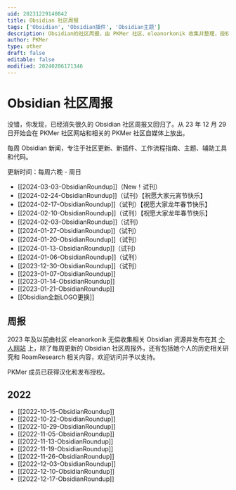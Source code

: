 ```yaml
---
uid: 20231229140842
title: Obsidian 社区周报
tags: ['Obsidian', 'Obsidian插件', 'Obsidian主题']
description: Obsidian的社区周报，由 PKMer 社区、eleanorkonik 收集并整理，授权 Pkmer 进行翻译
author: PKMer
type: other
draft: false
editable: false
modified: 20240206171346
---
```


# Obsidian 社区周报

没错，你发现，已经消失很久的 Obsidian 社区周报又回归了。从 23 年 12 月 29 日开始会在 PKMer 社区网站和相关的 PKMer 社区自媒体上放出。

每周 Obsidian 新闻，专注于社区更新、新插件、工作流程指南、主题、辅助工具和代码。

更新时间：每周六晚 - 周日

- [[2024-03-03-ObsidianRoundup]]（New！试刊）
- [[2024-02-24-ObsidianRoundup]]（试刊）【祝愿大家元宵节快乐】
- [[2024-02-17-ObsidianRoundup]]（试刊）【祝愿大家龙年春节快乐】
- [[2024-02-10-ObsidianRoundup]]（试刊）【祝愿大家龙年春节快乐】
- [[2024-02-03-ObsidianRoundup]]（试刊）
- [[2024-01-27-ObsidianRoundup]]（试刊）
- [[2024-01-20-ObsidianRoundup]]（试刊）
- [[2024-01-13-ObsidianRoundup]]（试刊）
- [[2024-01-06-ObsidianRoundup]]（试刊）
- [[2023-12-30-ObsidianRoundup]]（试刊）
- [[2023-01-07-ObsidianRoundup]]
- [[2023-01-14-ObsidianRoundup]]
- [[2023-01-21-ObsidianRoundup]]
- [[Obsidian全新LOGO更换]]

## 周报

2023 年及以前由社区 eleanorkonik 无偿收集相关 Obsidian 资源并发布在其 [个人网站](https://www.eleanorkonik.com/) 上，除了每周更新的 Obsidian 社区周报外，还有包括她个人的历史相关研究和 RoamResearch 相关内容，欢迎访问并予以支持。

PKMer 成员已获得汉化和发布授权。

## 2022

- [[2022-10-15-ObsidianRoundup]]
- [[2022-10-22-ObsidianRoundup]]
- [[2022-10-29-ObsidianRoundup]]
- [[2022-11-05-ObsidianRoundup]]
- [[2022-11-13-ObsidianRoundup]]
- [[2022-11-19-ObsidianRoundup]]
- [[2022-11-26-ObsidianRoundup]]
- [[2022-12-03-ObsidianRoundup]]
- [[2022-12-10-ObsidianRoundup]]
- [[2022-12-17-ObsidianRoundup]]
